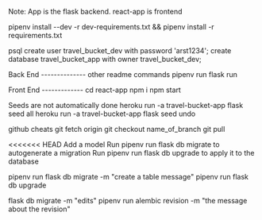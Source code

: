 Note: App is the flask backend. react-app is frontend

pipenv install --dev -r dev-requirements.txt && pipenv install -r requirements.txt

psql
create user travel_bucket_dev with password 'arst1234';
create database travel_bucket_app with owner travel_bucket_dev;

Back End --------------
other readme commands
pipenv run flask run

Front End -------------
cd react-app
npm i
npm start


Seeds are not automatically done
heroku run -a travel-bucket-app flask seed all
heroku run -a travel-bucket-app flask seed undo


github cheats
git fetch origin
git checkout name_of_branch
git pull



<<<<<<< HEAD
Add a model
Run   pipenv run flask db migrate     to autogenerate a migration
Run   pipenv run flask db upgrade     to apply it to the database


pipenv run flask db migrate -m "create a table message"
pipenv run flask db upgrade


<!-- possibly try
created_at = db.Column(db.DateTime(), default=datetime.utcnow, nullable=False)
psql -c "INSERT INTO trips(id, owner_id, name,blah blah blah) VALUES (your stuff)" -->

flask db migrate -m "edits"
pipenv run alembic revision -m "the message about the revision"
